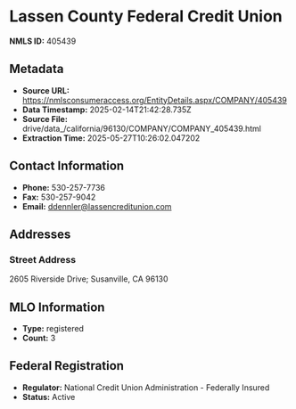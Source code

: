 # Lassen County Federal Credit Union

**NMLS ID:** 405439

## Metadata
- **Source URL:** https://nmlsconsumeraccess.org/EntityDetails.aspx/COMPANY/405439
- **Data Timestamp:** 2025-02-14T21:42:28.735Z
- **Source File:** drive/data_/california/96130/COMPANY/COMPANY_405439.html
- **Extraction Time:** 2025-05-27T10:26:02.047202

## Contact Information
- **Phone:** 530-257-7736
- **Fax:** 530-257-9042
- **Email:** ddennler@lassencreditunion.com

## Addresses
### Street Address
2605 Riverside Drive; Susanville, CA 96130

## MLO Information
- **Type:** registered
- **Count:** 3

## Federal Registration
- **Regulator:** National Credit Union Administration - Federally Insured
- **Status:** Active
